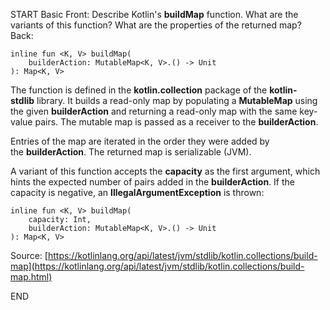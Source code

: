 START
Basic
Front: Describe Kotlin's **buildMap** function. What are the variants of this function? What are the properties of the returned map?
Back:
```
inline fun <K, V> buildMap(
    builderAction: MutableMap<K, V>.() -> Unit 
): Map<K, V> 
```

The function is defined in the **kotlin.collection** package of the **kotlin-stdlib** library. It builds a read-only map by populating a **MutableMap** using the given **builderAction** and returning a read-only map with the same key-value pairs. The mutable map is passed as a receiver to the **builderAction**.  
  
Entries of the map are iterated in the order they were added by the **builderAction**. The returned map is serializable (JVM).

A variant of this function accepts the **capacity** as the first argument, which hints the expected number of pairs added in the **builderAction**. If the capacity is negative, an **IllegalArgumentException** is thrown:

```
inline fun <K, V> buildMap(
	capacity: Int,
	builderAction: MutableMap<K, V>.() -> Unit 
): Map<K, V> 
```
  
Source: [https://kotlinlang.org/api/latest/jvm/stdlib/kotlin.collections/build-map](https://kotlinlang.org/api/latest/jvm/stdlib/kotlin.collections/build-map.html)
<!--ID: 1745138784662-->
END
